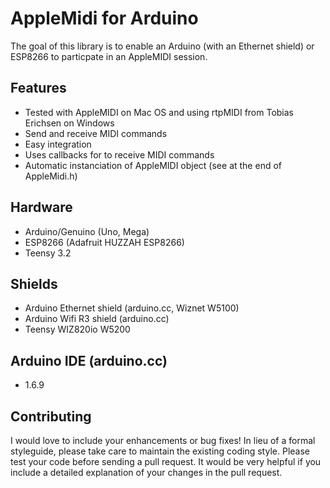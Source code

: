 # AppleMidi for Arduino

The goal of this library is to enable an Arduino (with an Ethernet shield) or ESP8266 to particpate in an AppleMIDI session.

## Features
* Tested with AppleMIDI on Mac OS and using rtpMIDI from Tobias Erichsen on Windows
* Send and receive MIDI commands
* Easy integration
* Uses callbacks for to receive MIDI commands
* Automatic instanciation of AppleMIDI object (see at the end of AppleMidi.h)

## Hardware
* Arduino/Genuino (Uno, Mega)
* ESP8266 (Adafruit HUZZAH ESP8266)
* Teensy 3.2
 
## Shields
* Arduino Ethernet shield (arduino.cc, Wiznet W5100)
* Arduino Wifi R3 shield (arduino.cc)
* Teensy WIZ820io W5200
 
## Arduino IDE (arduino.cc)
* 1.6.9

## Contributing
I would love to include your enhancements or bug fixes! In lieu of a formal styleguide, please take care to maintain the existing coding style. Please test your code before sending a pull request. It would be very helpful if you include a detailed explanation of your changes in the pull request.
